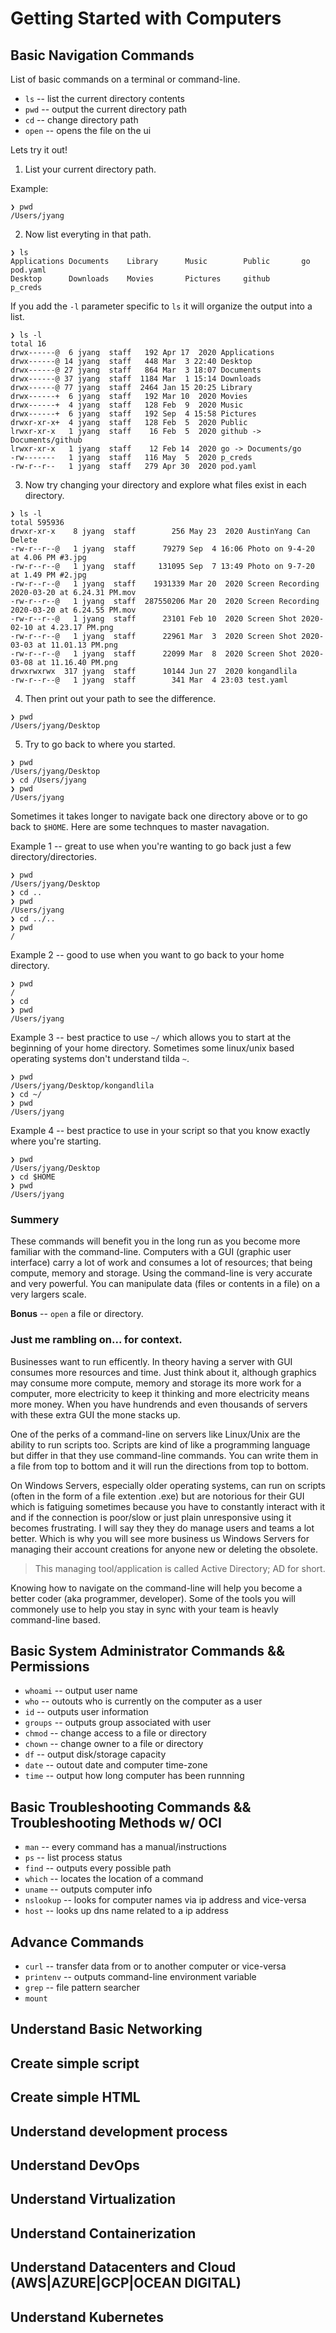 # Getting Started with Computers

## Basic Navigation Commands
List of basic commands on a terminal or command-line.
- `ls` -- list the current directory contents
- `pwd` -- output the current directory path
- `cd` -- change directory path
- `open` -- opens the file on the ui

Lets try it out!

1. List your current directory path.

Example:
```
❯ pwd
/Users/jyang
```
2. Now list everyting in that path. 
```
❯ ls
Applications Documents    Library      Music        Public       go           pod.yaml
Desktop      Downloads    Movies       Pictures     github       p_creds
```
If you add the `-l` parameter specific to `ls` it will organize the output into a list.
```
❯ ls -l
total 16
drwx------@  6 jyang  staff   192 Apr 17  2020 Applications
drwx------@ 14 jyang  staff   448 Mar  3 22:40 Desktop
drwx------@ 27 jyang  staff   864 Mar  3 18:07 Documents
drwx------@ 37 jyang  staff  1184 Mar  1 15:14 Downloads
drwx------@ 77 jyang  staff  2464 Jan 15 20:25 Library
drwx------+  6 jyang  staff   192 Mar 10  2020 Movies
drwx------+  4 jyang  staff   128 Feb  9  2020 Music
drwx------+  6 jyang  staff   192 Sep  4 15:58 Pictures
drwxr-xr-x+  4 jyang  staff   128 Feb  5  2020 Public
lrwxr-xr-x   1 jyang  staff    16 Feb  5  2020 github -> Documents/github
lrwxr-xr-x   1 jyang  staff    12 Feb 14  2020 go -> Documents/go
-rw-------   1 jyang  staff   116 May  5  2020 p_creds
-rw-r--r--   1 jyang  staff   279 Apr 30  2020 pod.yaml
```
3. Now try changing your directory and explore what files exist in each directory. 
```
❯ ls -l
total 595936
drwxr-xr-x    8 jyang  staff        256 May 23  2020 AustinYang Can Delete
-rw-r--r--@   1 jyang  staff      79279 Sep  4 16:06 Photo on 9-4-20 at 4.06 PM #3.jpg
-rw-r--r--@   1 jyang  staff     131095 Sep  7 13:49 Photo on 9-7-20 at 1.49 PM #2.jpg
-rw-r--r--@   1 jyang  staff    1931339 Mar 20  2020 Screen Recording 2020-03-20 at 6.24.31 PM.mov
-rw-r--r--@   1 jyang  staff  287550206 Mar 20  2020 Screen Recording 2020-03-20 at 6.24.55 PM.mov
-rw-r--r--@   1 jyang  staff      23101 Feb 10  2020 Screen Shot 2020-02-10 at 4.23.17 PM.png
-rw-r--r--@   1 jyang  staff      22961 Mar  3  2020 Screen Shot 2020-03-03 at 11.01.13 PM.png
-rw-r--r--@   1 jyang  staff      22099 Mar  8  2020 Screen Shot 2020-03-08 at 11.16.40 PM.png
drwxrwxrwx  317 jyang  staff      10144 Jun 27  2020 kongandlila
-rw-r--r--@   1 jyang  staff        341 Mar  4 23:03 test.yaml
```
4. Then print out your path to see the difference.
```
❯ pwd
/Users/jyang/Desktop
```
5. Try to go back to where you started.
```
❯ pwd
/Users/jyang/Desktop
❯ cd /Users/jyang
❯ pwd
/Users/jyang
```
Sometimes it takes longer to navigate back one directory above or to go back to `$HOME`. Here are some technques to master navagation. 

Example 1 -- great to use when you're wanting to go back just a few directory/directories.
```
❯ pwd
/Users/jyang/Desktop
❯ cd ..
❯ pwd
/Users/jyang
❯ cd ../..
❯ pwd
/
```
Example 2 -- good to use when you want to go back to your home directory.
```
❯ pwd
/
❯ cd
❯ pwd
/Users/jyang
```
Example 3 -- best practice to use `~/` which allows you to start at the beginning of your home directory. Sometimes some linux/unix based operating systems don't understand tilda `~`.
```
❯ pwd
/Users/jyang/Desktop/kongandlila
❯ cd ~/
❯ pwd
/Users/jyang
```
Example 4 -- best practice to use in your script so that you know exactly where you're starting. 
```
❯ pwd
/Users/jyang/Desktop
❯ cd $HOME
❯ pwd
/Users/jyang
```

### Summery
These commands will benefit you in the long run as you become more familiar with the command-line. Computers with a GUI (graphic user interface) carry a lot of work and consumes a lot of resources; that being compute, memory and storage. Using the command-line is very accurate and very powerful. You can manipulate data (files or contents in a file) on a very largers scale.

__Bonus__ -- `open` a file or directory. 

### Just me rambling on... for context.

Businesses want to run efficently. In theory having a server with GUI consumes more resources and time. Just think about it, although graphics may consume more compute, memory and storage its more work for a computer, more electricity to keep it thinking and more electricity means more money. When you have hundrends and even thousands of servers with these extra GUI the mone stacks up.

One of the perks of a command-line on servers like Linux/Unix are the ability to run scripts too. Scripts are kind of like a programming language but differ in that they use command-line commands. You can write them in a file from top to bottom and it will run the directions from top to bottom.

On Windows Servers, especially older operating systems, can run on scripts (often in the form of a file extention .exe) but are notorious for their GUI which is fatiguing sometimes because you have to constantly interact with it and if the connection is poor/slow or just plain unresponsive using it becomes frustrating. I will say they they do manage users and teams a lot better. Which is why you will see more business us Windows Servers for managing their account creations for anyone new or deleting the obsolete. 
> This managing tool/application is called Active Directory; AD for short. 

Knowing how to navigate on the command-line will help you become a better coder (aka programmer, developer). Some of the tools you will commonely use to help you stay in sync with your team is heavly command-line based. 


## Basic System Administrator Commands && Permissions
- `whoami` -- output user name
- `who` -- outouts who is currently on the computer as a user
- `id` -- outputs user information
- `groups` -- outputs group associated with user
- `chmod` -- change access to a file or directory
- `chown` -- change owner to a file or directory
- `df` -- output disk/storage capacity
- `date` -- outout date and computer time-zone
- `time` -- output how long computer has been runnning

## Basic Troubleshooting Commands && Troubleshooting Methods w/ OCI
- `man` -- every command has a manual/instructions
- `ps` -- list process status
- `find` -- outputs every possible path
- `which` -- locates the location of a command 
- `uname` -- outputs computer info
- `nslookup` -- looks for computer names via ip address and vice-versa
- `host` -- looks up dns name related to a ip address

## Advance Commands
- `curl` -- transfer data from or to another computer or vice-versa
- `printenv` -- outputs command-line environment variable
- `grep` -- file pattern searcher
- `mount` 

## Understand Basic Networking

## Create simple script

## Create simple HTML

## Understand development process

## Understand DevOps

## Understand Virtualization

## Understand Containerization

## Understand Datacenters and Cloud (AWS|AZURE|GCP|OCEAN DIGITAL)

## Understand Kubernetes
